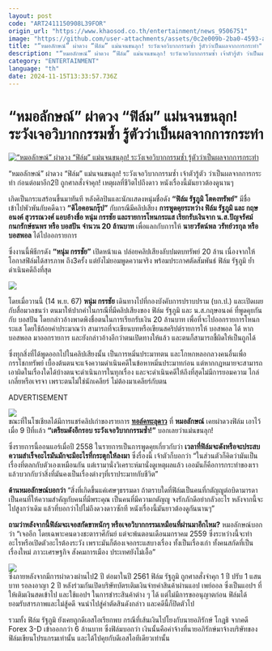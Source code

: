 ```yaml
---
layout: post
code: "ART2411150908L39FOR"
origin_url: "https://www.khaosod.co.th/entertainment/news_9506751"
image: "https://github.com/user-attachments/assets/0c2e009b-2ba0-4593-ad74-19f740142d0e"
title: "“หมอลักษณ์” ผ่าดวง “ฟิล์ม” แม่นจนขนลุก! ระวังเจอวิบากกรรมซ้ำ รู้ตัวว่าเป็นผลจากการกระทำ"
description: "“หมอลักษณ์” ผ่าดวง “ฟิล์ม” แม่นจนขนลุก! ระวังเจอวิบากกรรมซ้ำ เจ้าตัวรู้ตัว ว่าเป็นผลจาการกระทำ ก่อนต่อมาอีก2ปี ถูกศาลสั่งจำคุก! เหตุผลที่ชีวิตไปถึงดาว หนังเรื่องนี้มันยาวต้องดูนานๆ"
category: "ENTERTAINMENT"
language: "th"
date: 2024-11-15T13:33:57.736Z
---
```


# “หมอลักษณ์” ผ่าดวง “ฟิล์ม” แม่นจนขนลุก! ระวังเจอวิบากกรรมซ้ำ รู้ตัวว่าเป็นผลจากการกระทำ

[![“หมอลักษณ์” ผ่าดวง “ฟิล์ม” แม่นจนขนลุก! ระวังเจอวิบากกรรมซ้ำ รู้ตัวว่าเป็นผลจากการกระทำ](https://www.khaosod.co.th/wpapp/uploads/2024/11/Flim-1-1.jpg "“หมอลักษณ์” ผ่าดวง “ฟิล์ม” แม่นจนขนลุก! ระวังเจอวิบากกรรมซ้ำ รู้ตัวว่าเป็นผลจากการกระทำ")](https://www.khaosod.co.th/wpapp/uploads/2024/11/Flim-1-1.jpg)

“หมอลักษณ์” ผ่าดวง “ฟิล์ม” แม่นจนขนลุก! ระวังเจอวิบากกรรมซ้ำ เจ้าตัวรู้ตัว ว่าเป็นผลจากการกระทำ ก่อนต่อมาอีก2ปี ถูกศาลสั่งจำคุก! เหตุผลที่ชีวิตไปถึงดาว หนังเรื่องนี้มันยาวต้องดูนานๆ

เกิดเป็นกระแสร้อนขึ้นมาทันที หลังศิลปินและนักเเสดงหนุ่มชื่อดัง **“ฟิล์ม รัฐภูมิ โตคงทรัพย์”** มีชื่อเข้าไปพัวพันกับคดีฉาว **“ดิไอคอนกรุ๊ป”** กับกรณีมีคลิปเสียง **การพูดคุยระหว่าง ฟิล์ม รัฐภูมิ และ กฤษอนงค์ สุวรรณวงศ์ แอบอ้างชื่อ หนุ่ม กรรชัย และรายการโหนกระแส เรียกรับเงินจาก น.ส.ปัญจรัศม์ กนกรักษ์ธนพร หรือ บอสปัน จำนวน 20 ล้านบาท** เพื่อแลกกับการให้ **นายวรัตน์พล วรัทย์วรกุล หรือ บอสพอล** ได้ไปออกรายการ

ซึ่งงานนี้พิธีกรดัง **“หนุ่ม กรรชัย”** เปิดหน้าแฉ ปล่อยคลิปเสียงลับปมตบทรัพย์ 20 ล้าน เนื่องจากให้โอกาสฟิล์มได้สารภาพ ถึง3ครั้ง แต่ยังไม่ยอมพูดความจริง พร้อมประกาศตัดสัมพันธ์ ฟิล์ม รัฐภูมิ ย้ำดำเนินคดีถึงที่สุด

![](https://www.khaosod.co.th/wpapp/uploads/2024/11/Flim-1-2.jpg)

โดยเมื่อวานนี้ (14 พ.ย. 67) **หนุ่ม กรรชัย** เดินทางไปที่กองบังคับการปราบปราม (บก.ป.) และเปิดเผยกับสื่อมวลชนว่า ตนมาให้ปากคำในกรณีที่มีคลิปเสียงของ ฟิล์ม รัฐภูมิ และ น.ส.กฤษอนงค์ ที่พูดคุยกันกับ บอสปัน โดยกล่าวอ้างพาดพิงชื่อตนในการเรียกรับเงิน 20 ล้านบาท เพื่อที่จะไปออกรายการโหนกระแส โดยใช้ถ้อยคำประมาณว่า สามารถที่จะเขียนบทหรือเขียนสคริปต์รายการให้ บอสพอล ได้ หาก บอสพอล มาออกรายการ และยังกล่าวอ้างอีกว่าตนเปิดทางให้แล้ว และตนก็สามารถชี้ผิดให้เป็นถูกได้

ซึ่งทุกสิ่งที่ได้พูดออกไปในคลิปเสียงนั้น เป็นการหมิ่นประมาทตน และโกหกหลอกลวงคนอื่นเพื่อกรรโชกทรัพย์ เบื้องต้นตนจะแจ้งความดำเนินคดีในข้อหาหมิ่นประมาทก่อน แต่หากกฎหมายจะสามารถเอาผิดในเรื่องใดได้บ้างตนจะดำเนินการในทุกเรื่อง และจะดำเนินคดีให้ถึงที่สุดไม่มีการยอมความ ไกล่เกลี่ยหรือเจรจา เพราะตนไม่ใช่นักเคลียร์ ไม่ต้องมาเคลียร์กับตน

ADVERTISEMENT

![](https://www.khaosod.co.th/wpapp/uploads/2024/11/Flim-2.png)  
ขณะที่ในโซเชียลได้มีการแชร์คลิปเก่าของรายการ [**ทอล์คทะลุดาว**](https://www.youtube.com/watch?v=jnXDqKcDhYc&t=316s) ที่ **หมอลักษณ์** เคยผ่าดวงฟิล์ม เอาไว้ เมื่อ 9 ปีที่เเล้ว **“เตรียมดังอีกรอบ ระวังเจอวิบากกรรมซ้ำ!”** บอกเลยว่าแม่นขนลุก!

ซึ่งรายการนี้ออนแอร์เมื่อปี 2558 ในรายการเป็นการพูดคุยเกี่ยวกับว่า **เวลาที่ฟิล์มจะดังหรือจะประสบความสำเร็จอะไรมันมักจะมีอะไรที่กระตุกให้ลงมา** ซึ่งรื่องนี้ เจ้าตัวก็บอกว่า “ในส่วนตัวก็คิดว่ามันเป็นเรื่องที่ตลกกับตัวเองเหมือนกัน แต่เรามานั่งวิเคราะห์มานั่งดูเหตุผลแล้ว เออมันก็คือการกระทำของเรา แล้วบวกกับว่าสิ่งที่มันคงเป็นเรื่องต่างๆที่เราประมาทกับชีวิต”

**ด้านหมอลักษณ์บอกว่า** “สิ่งที่เกิดขึ้นแค่เศษๆธรรมดา ถ้าตราบใดที่ฟิล์มเป็นคนที่กตัญญูต่อบิดามารดา เป็นคนที่ให้ความสำคัญกับคนที่มีพระคุณ เป็นคนที่มีความกตัญญู จงรักภักดีอย่ากลัวอะไร หลังจากนี้จะไปสูงกว่าเดิม แล้วที่บอกว่าไปไม่ถึงดวงดาวซักที หนังเรื่องนี้มันยาวต้องดูกันนานๆ”

**ถามว่าหลังจากนี้ฟิล์มจะเจอสกัดขาหนักๆ หรือเจอวิบากกรรมเหมือนที่ผ่านมาอีกไหม?** หมอลักษณ์บอกว่า “เจออีก โดยเฉพาะคนดวงชะตาราศีกันย์ แต่จะพ้นตอนเดือนมกราคม 2559 ซึ่งระหว่างนี้จะทำอะไรหรือเปิดตัวอะไรต้องระวัง เพราะมันก็ต้องเจอกระแสบางเรื่อง ทั้งเป็นเรื่องเก่า ทั้งคนสกัดที่เป็นเรื่องใหม่ ภาวะเศรษฐกิจ สังคมการเมือง ประเทศยังไม่เอื้อ”

![](https://www.khaosod.co.th/wpapp/uploads/2024/11/Flim-1.png)  
ซึ่งภายหลังจากมีการผ่าดวงผ่านไป2 ปี ต่อมาในปี 2561 ฟิล์ม รัฐภูมิ ถูกศาลสั่งจำคุก 1 ปี ปรับ 1 แสนบาท รอลงอาญา 2 ปี หลังร่วมกันเปิดบริษัทบัตรเติมเงินจ่ายค่าสินค้าผ่านแอป เพย์ออล ซึ่งเป็นแอปฯ ที่ให้เติมเงินสดเข้าไป และใช้แอปฯ ในการชำระสินค้าต่าง ๆ ได้ แต่ไม่มีการขออนุญาตก่อน ฟิล์มได้ยอมรับสารภาพและไม่สู้คดี จนนำไปสู่คำตัดสินดังกล่าว และคดีนี้ก็ปิดตัวไป

รวมทั้ง ฟิล์ม รัฐภูมิ ยังเคยถูกดีเอสไอเรียกพบ กรณีที่เส้นเงินไปโยงกับนายอภิรักษ์ โกฎธิ จากคดี Forex 3-D เข้าออกกว่า 6 ล้านบาท ซึ่งฟิล์มบอกว่า เงินนั้นคือค่าจ้างที่นายอภิรักษ์มาจ้างบริษัทของฟิล์มเขียนโปรแกรมเท่านั้น และได้ไปคุยกับดีเอสไอทีเดียวเท่านั้น

